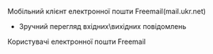 <!-- Добавить описание приложения -->
Мобільний клієнт електронної пошти Freemail(mail.ukr.net)
<!-- Добавить список функций, которые МОГУТ понравится пользователям -->
- Зручний перегляд вхідних\вихідних повідомлень
<!-- Добавить описание целевой аудитории, которая могла то бы пользовался приложением -->
Користувачі електронної пошти Freemail
<!-- Добавить описание, в чем сложность проекта -->

<!-- Выбрать архитектуру для логики презентации (MVC, MVP, MVVM, MVVM+C, VIPER, Redux, etc) -->

<!-- Выбрать подход для логики приложения (SOA, Redux store, etc) -->